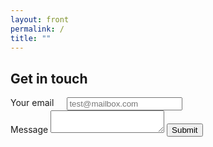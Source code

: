 ```yaml
---
layout: front
permalink: /
title: ""
---
```





## Get in touch

<form action="https://formspree.io/keith.porcaro@gmail.com"
      method="POST">
  <div class="row">
    <div class="six columns">
      <label for="exampleEmailInput">Your email</label>
      <input class="u-full-width" type="email" name="_replyto" placeholder="test@mailbox.com" id="email">
    </div>
    
  </div>
  <label for="exampleMessage">Message</label>
  <textarea class="u-full-width" name="message" id="message"></textarea>
  <input class="button-primary" type="submit" value="Submit">
</form>